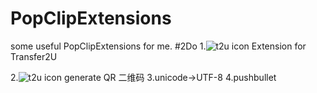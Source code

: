 PopClipExtensions
=================

some useful PopClipExtensions for me.
#2Do
1.![t2u icon](https://farm4.staticflickr.com/3689/13554206755_dfcd63180b_s.jpg) 
Extension for Transfer2U

2.![t2u icon](http://imgt3.bdstatic.com/it/u=1380730857,2444281320&fm=116&gp=0.jpg) generate QR
二维码
3.unicode->UTF-8
4.pushbullet
